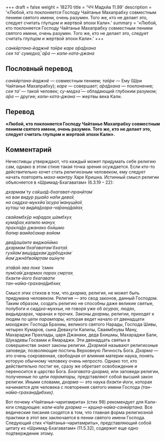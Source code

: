 +++
draft = false
weight = 18270
title = 'ЧЧ Мадхйа 11.99'
description = '«Любой, кто поклоняется Господу Чайтанье Махапрабху совместным пением святого имени, очень разумен. Того же, кто не делает это, следует считать глупцом и жертвой эпохи Кали».'
summary = '«Любой, кто поклоняется Господу Чайтанье Махапрабху совместным пением святого имени, очень разумен. Того же, кто не делает это, следует считать глупцом и жертвой эпохи Кали».'
+++

_сан̇кӣртана-йаджн̃е та̄н̇ре каре а̄ра̄дхана  
сеи та’ сумедха̄, а̄ра — кали-хата-джана_

## Пословный перевод

_сан̇кӣртана_\-_йаджн̃е_ — совместным пением; _та̄н̇ре_ — Ему (Шри Чайтанье Махапрабху); _каре_ — совершает; _а̄ра̄дхана_ — поклонение; _сеи_ _та’_ — такой человек; _су_\-_медха̄_ — обладающий глубоким разумом; _а̄ра_ — другие; _кали_\-_хата_\-_джана_ — жертвы века Кали.

## Перевод

**«Любой, кто поклоняется Господу Чайтанье Махапрабху совместным пением святого имени, очень разумен. Того же, кто не делает это, следует считать глупцом и жертвой эпохи Кали».**

## Комментарий

Нечестивцы утверждают, что каждый может придумать себе религию сам, однако в этом стихе такая точка зрения осуждается. Если кто-то действительно хочет стать религиозным человеком, ему следует начать повторять _маха-мантру_ Харе Кришна. Истинный смысл религии объясняется в «Шримад-Бхагаватам» (6.3.19 – 22):

_дхармам̇ ту са̄кша̄д-бхагават-пран̣ӣтам̇  
на ваи видур р̣шайо на̄пи дева̄х̣  
на сиддха-мукхйа̄ асура̄ мануш̣йа̄х̣  
куташ́ ча видйа̄дхара-ча̄ран̣а̄дайах̣_

_свайамбхӯр на̄радах̣ ш́амбхух̣  
кума̄рах̣ капило манух̣  
прахла̄до джанако бхӣшмо  
балир ваийа̄сакир вайам_

_два̄даш́аите виджа̄нӣмо  
дхармам̇ бха̄гаватам̇ бхат̣а̄х̣  
гухйам̇ виш́уддхам̇ дурбодхам̇  
йам̇ джн̃а̄тва̄мр̣там аш́нуте_

_эта̄ва̄н эва локе ’смин  
пум̇са̄м̇ дхармах̣ парах̣ смр̣тах̣  
бхакти-його бхагавати  
тан-на̄ма-грахан̣а̄дибхих̣_

Смысл этих стихов в том, что _дхарма,_ религия, не может быть придумана человеком. Религия — это свод законов, данный Господом. Таким образом, создать религию не способны даже великие святые, полубоги и _сиддха-мукхьи,_ не говоря уже об _асурах,_ людях, видьядхарах, чаранах и прочих. Законы _дхармы,_ религии, приходят к людям по цепи _парампары,_ которая ведет начало от двенадцати _махаджан:_ Господа Брахмы, великого святого Нарады, Господа Шивы, четырех Кумаров, сына Девахути Капилы, Сваямбхувы Ману, Махараджи Прахлады, царя Джанаки, деда Бхишмы, Махараджи Бали, Шукадевы Госвами и Ямараджи. Эти двенадцать святых в совершенстве знают законы религии. _Дхармой_ называют религиозные заповеди, позволяющие постичь Верховную Личность Бога. _Дхарма —_ это очень сокровенная, свободная от влияния материи наука, понять которую обычному человеку очень непросто. Однако тот, кто действительно постиг ее, сразу же обретает освобождение и переносится в царство Бога. _Бхагавата-дхарма,_ или заповеди религии, полученные по цепи _парампары,_ представляют собой высший закон религии. Иными словами, _дхарма_ — это наука _бхакти-йоги,_ которая начинается для человека с повторения святого имени Господа _(тан-на̄ма-грахан̣а̄дибхих̣)._

Вот почему «Чайтанья-чаритамрита» (стих 98) рекомендует для Кали-юги следующее: _кали-ка̄ле дхарма — кр̣шн̣а-на̄ма-сан̇кӣртана._ Все ведические писания сходятся в том, что главная форма религиозной практики в этот век заключается в пении святого имени Господа. Следующий стих «Чайтанья-чаритамриты», представляющий собой цитату из «Шримад-Бхагаватам» (11.5.32), содержит еще одно подтверждение этому.
